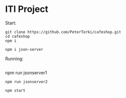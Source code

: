 # ITI Project

Start:
```
git clone https://github.com/PeterTorki/cafeshop.git
cd cafeshop
npm i
```
```
npm i json-server
```
Running: 
```
```
npm run jsonserver1
```
npm run jsonserver2
```
```
npm start
```
